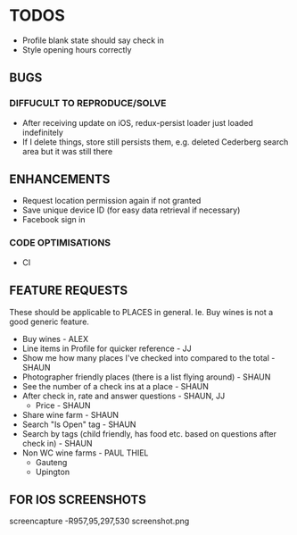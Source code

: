 # TODOS

- Profile blank state should say check in
- Style opening hours correctly

## BUGS

### DIFFUCULT TO REPRODUCE/SOLVE

- After receiving update on iOS, redux-persist loader just loaded indefinitely
- If I delete things, store still persists them, e.g. deleted Cederberg search area but it was still there

## ENHANCEMENTS

- Request location permission again if not granted
- Save unique device ID (for easy data retrieval if necessary)
- Facebook sign in

### CODE OPTIMISATIONS

- CI

## FEATURE REQUESTS

These should be applicable to PLACES in general. Ie. Buy wines is not a good generic feature.

- Buy wines - ALEX
- Line items in Profile for quicker reference - JJ
- Show me how many places I've checked into compared to the total - SHAUN
- Photographer friendly places (there is a list flying around) - SHAUN
- See the number of a check ins at a place - SHAUN
- After check in, rate and answer questions - SHAUN, JJ
  - Price - SHAUN
- Share wine farm - SHAUN
- Search "Is Open" tag - SHAUN
- Search by tags (child friendly, has food etc. based on questions after check in) - SHAUN
- Non WC wine farms - PAUL THIEL
  - Gauteng
  - Upington

## FOR IOS SCREENSHOTS

screencapture -R957,95,297,530 screenshot.png
